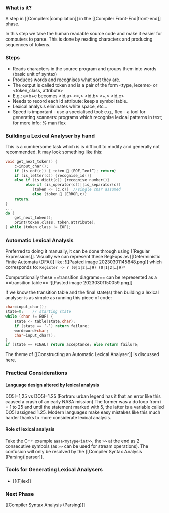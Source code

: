 ### What is it?
A step in [[Compilers|compilation]] in the [[Compiler Front-End|front-end]] phase.

In this step we take the human readable source code and make it easier for computers to parse. This is done by reading characters and producing sequences of tokens.

### Steps
- Reads characters in the source program and groups them into words (basic unit of syntax)
- Produces words and recognises what sort they are.
- The output is called token and is a pair of the form <type, lexeme> or <token_class, attribute>
- E.g.: a=b+c becomes <id,a> <=,> <id,b> <+,> <id,c>
- Needs to record each id attribute: keep a symbol table.
- Lexical analysis eliminates white space, etc…
- Speed is important - use a specialised tool: e.g., flex - a tool for generating scanners: programs which recognise lexical patterns in text; for more info: % man flex

### Building a Lexical Analyser by hand
This is a cumbersome task which is is difficult to modify and generally not recommended. It may look something like this:
```c
void get_next_token() {
	c=input_char();
	if (is_eof(c)) { token  (EOF,”eof”); return}
	if (is_letter(c)) {recognise_id()}
	else if (is_digit(c)) {recognise_number()}
		 else if (is_operator(c))||is_separator(c))
			{token <- (c,c)}  //single char assumed
			else {token  (ERROR,c)}
	return;
}
...
do {
	get_next_token();
	print(token.class, token.attribute);
} while (token.class != EOF);
```

### Automatic Lexical Analysis
Preferred to doing it manually, it can be done through using [[Regular Expressions]]. Visually we can represent these RegExps as [[Deterministic Finite Automata (DFA)]] like:
![[Pasted image 20230301145848.png]]
which corresponds to: 
`Register -> r (0|1|2|…|9) (0|1|2|…|9)*`

Computationally these ==transition diagrams== can be represented as a ==transition table==
![[Pasted image 20230301150059.png]]

If we know the transition table and the final state(s) then building a lexical analyser is as simple as running this piece of code:
```c
char=input_char(); 
state=0;    // starting state
while (char != EOF) {
    state <- table(state,char);
    if (state == ‘-’) return failure;
    word=word+char;
    char=input_char();
}
if (state == FINAL) return acceptance; else return failure;
```

The theme of [[Constructing an Automatic Lexical Analyser]] is discussed here.

### Practical Considerations
#### Language design altered by lexical analysis
DO5I=1,25 vs DO5I=1.25 (Fortran: urban legend has it that an error like this caused a crash of an early NASA mission)
The former was a do loop from i = 1 to 25 and until the statement marked with 5, the latter is a variable called DO5I assigned 1.25.
Modern languages make easy mistakes like this much harder thanks to more considerate lexical analysis.

#### Role of lexical analysis
Take the C++ example `aaaa<mytype<int>>`, the `>>` at the end as 2 consecutive symbols (as `>>` can be used for stream operations). The confusion will only be resolved by the [[Compiler Syntax Analysis (Parsing)|parser]].

### Tools for Generating Lexical Analysers
- [[(F)lex]]

### Next Phase
[[Compiler Syntax Analysis (Parsing)]]